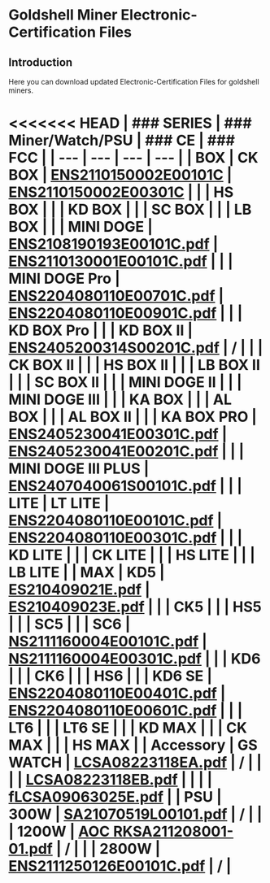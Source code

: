 #  Goldshell Miner Electronic-Certification Files

## Introduction

Here you can download updated Electronic-Certification Files for goldshell miners.

<<<<<<< HEAD
|  ### SERIES  |  ### Miner/Watch/PSU  |  ### CE  |  ### FCC |
| --- | --- | --- | --- |
|  BOX  |  CK BOX  |  [ENS2110150002E00101C](https://raw.githubusercontent.com/fzwx2022/Electronic-Certification/master/CE/ENS2110150002E00101C.pdf)  |  [ENS2110150002E00301C](https://raw.githubusercontent.com/fzwx2022/Electronic-Certification/master/FCC/NS2110150002E00301C.pdf)  |
|  |  HS BOX  |
|  |  KD BOX  |
|  |  SC BOX  |
|  |  LB BOX  |
|  |  MINI DOGE  |  [ENS2108190193E00101C.pdf](https://alidocs.dingtalk.com/i/nodes/np9zOoBVBYPQ54ovfNz5gvBmW1DK0g6l?cid=623923515:2224537345&corpId=ding9f16af4ffdc38b1e35c2f4657eb6378f&doc_type=wiki_doc&iframeQuery=anchorId%3DX02lzi2j1injrsbbsliu3&utm_medium=im_card&utm_scene=team_space&utm_source=im)  |  [ENS2110130001E00101C.pdf](https://alidocs.dingtalk.com/i/nodes/np9zOoBVBYPQ54ovfNz5gvBmW1DK0g6l?cid=623923515:2224537345&corpId=ding9f16af4ffdc38b1e35c2f4657eb6378f&doc_type=wiki_doc&iframeQuery=anchorId%3DX02lzi2j2vvkuwi5fqdiqa&utm_medium=im_card&utm_scene=team_space&utm_source=im)  |
|  |  MINI DOGE Pro  |  [ENS2204080110E00701C.pdf](https://alidocs.dingtalk.com/i/nodes/np9zOoBVBYPQ54ovfNz5gvBmW1DK0g6l?cid=623923515:2224537345&corpId=ding9f16af4ffdc38b1e35c2f4657eb6378f&doc_type=wiki_doc&iframeQuery=anchorId%3DX02lzi2mcua7bacrlijpwu&utm_medium=im_card&utm_scene=team_space&utm_source=im)  |  [ENS2204080110E00901C.pdf](https://alidocs.dingtalk.com/i/nodes/np9zOoBVBYPQ54ovfNz5gvBmW1DK0g6l?cid=623923515:2224537345&corpId=ding9f16af4ffdc38b1e35c2f4657eb6378f&doc_type=wiki_doc&iframeQuery=anchorId%3DX02lzi2megcmffellh2qvn&utm_medium=im_card&utm_scene=team_space&utm_source=im)  |
|  |  KD BOX Pro  |
|  |  KD BOX II  |  [ENS2405200314S00201C.pdf](https://alidocs.dingtalk.com/i/nodes/np9zOoBVBYPQ54ovfNz5gvBmW1DK0g6l?cid=623923515:2224537345&corpId=ding9f16af4ffdc38b1e35c2f4657eb6378f&doc_type=wiki_doc&iframeQuery=anchorId%3DX02lzi3mfdvsgqj67oxv4&utm_medium=im_card&utm_scene=team_space&utm_source=im)  |  /  |
|  |  CK BOX II  |
|  |  HS BOX II  |
|  |  LB BOX II  |
|  |  SC BOX II  |
|  |  MINI DOGE II  |
|  |  MINI DOGE III  |
|  |  KA BOX  |
|  |  AL BOX  |
|  |  AL BOX II  |
|  |  KA BOX PRO  |  [ENS2405230041E00301C.pdf](https://alidocs.dingtalk.com/i/nodes/np9zOoBVBYPQ54ovfNz5gvBmW1DK0g6l?cid=623923515:2224537345&corpId=ding9f16af4ffdc38b1e35c2f4657eb6378f&doc_type=wiki_doc&iframeQuery=anchorId%3DX02lzi2yiukw639dyu82id&utm_medium=im_card&utm_scene=team_space&utm_source=im)  |  [ENS2405230041E00201C.pdf](https://alidocs.dingtalk.com/i/nodes/np9zOoBVBYPQ54ovfNz5gvBmW1DK0g6l?cid=623923515:2224537345&corpId=ding9f16af4ffdc38b1e35c2f4657eb6378f&doc_type=wiki_doc&iframeQuery=anchorId%3DX02lzi2ymld418qa0jaem&utm_medium=im_card&utm_scene=team_space&utm_source=im)  |
|  |  MINI DOGE III PLUS  |  [ENS2407040061S00101C.pdf](https://alidocs.dingtalk.com/i/nodes/np9zOoBVBYPQ54ovfNz5gvBmW1DK0g6l?cid=623923515:2224537345&corpId=ding9f16af4ffdc38b1e35c2f4657eb6378f&doc_type=wiki_doc&iframeQuery=anchorId%3DX02lzi3mh5rqbzqw8b2gu&utm_medium=im_card&utm_scene=team_space&utm_source=im)  |   |
|  LITE  |  LT LITE  |  [ENS2204080110E00101C.pdf](https://alidocs.dingtalk.com/i/nodes/np9zOoBVBYPQ54ovfNz5gvBmW1DK0g6l?cid=623923515:2224537345&corpId=ding9f16af4ffdc38b1e35c2f4657eb6378f&doc_type=wiki_doc&iframeQuery=anchorId%3DX02lzi353f0p3om8slu2u&utm_medium=im_card&utm_scene=team_space&utm_source=im)  |  [ENS2204080110E00301C.pdf](https://alidocs.dingtalk.com/i/nodes/np9zOoBVBYPQ54ovfNz5gvBmW1DK0g6l?cid=623923515:2224537345&corpId=ding9f16af4ffdc38b1e35c2f4657eb6378f&doc_type=wiki_doc&iframeQuery=anchorId%3DX02lzi35etomz9kpa988sn&utm_medium=im_card&utm_scene=team_space&utm_source=im)  |
|  |  KD LITE  |
|  |  CK LITE  |
|  |  HS LITE  |
|  |  LB LITE  |
|  MAX  |  KD5  |  [ES210409021E.pdf](https://alidocs.dingtalk.com/i/nodes/np9zOoBVBYPQ54ovfNz5gvBmW1DK0g6l?cid=623923515:2224537345&corpId=ding9f16af4ffdc38b1e35c2f4657eb6378f&doc_type=wiki_doc&iframeQuery=anchorId%3DX02lzi292gdqlfmyqpmu7&utm_medium=im_card&utm_scene=team_space&utm_source=im)  |  [ES210409023E.pdf](https://alidocs.dingtalk.com/i/nodes/np9zOoBVBYPQ54ovfNz5gvBmW1DK0g6l?cid=623923515:2224537345&corpId=ding9f16af4ffdc38b1e35c2f4657eb6378f&doc_type=wiki_doc&iframeQuery=anchorId%3DX02lzi293r3h0sx4kefq8u&utm_medium=im_card&utm_scene=team_space&utm_source=im)  |
|  |  CK5  |
|  |  HS5  |
|  |  SC5  |
|  |  SC6  |  [NS2111160004E00101C.pdf](https://alidocs.dingtalk.com/i/nodes/np9zOoBVBYPQ54ovfNz5gvBmW1DK0g6l?cid=623923515:2224537345&corpId=ding9f16af4ffdc38b1e35c2f4657eb6378f&doc_type=wiki_doc&iframeQuery=anchorId%3DX02lzi28qa4kxikszvd0dp&utm_medium=im_card&utm_scene=team_space&utm_source=im)  |  [NS2111160004E00301C.pdf](https://alidocs.dingtalk.com/i/nodes/np9zOoBVBYPQ54ovfNz5gvBmW1DK0g6l?cid=623923515:2224537345&corpId=ding9f16af4ffdc38b1e35c2f4657eb6378f&doc_type=wiki_doc&iframeQuery=anchorId%3DX02lzi2kqbz4ln0zfux3c2&utm_medium=im_card&utm_scene=team_space&utm_source=im)  |
|  |  KD6  |
|  |  CK6  |
|  |  HS6  |
|  |  KD6 SE  |  [ENS2204080110E00401C.pdf](https://alidocs.dingtalk.com/i/nodes/np9zOoBVBYPQ54ovfNz5gvBmW1DK0g6l?cid=623923515:2224537345&corpId=ding9f16af4ffdc38b1e35c2f4657eb6378f&doc_type=wiki_doc&iframeQuery=anchorId%3DX02lzi2cfa0z0ho2b3z7xi&utm_medium=im_card&utm_scene=team_space&utm_source=im)  |  [ENS2204080110E00601C.pdf](https://alidocs.dingtalk.com/i/nodes/np9zOoBVBYPQ54ovfNz5gvBmW1DK0g6l?cid=623923515:2224537345&corpId=ding9f16af4ffdc38b1e35c2f4657eb6378f&doc_type=wiki_doc&iframeQuery=anchorId%3DX02lzi2cjv9y41790emhf&utm_medium=im_card&utm_scene=team_space&utm_source=im)  |
|  |  LT6  |
|  |  LT6 SE  |
|  |  KD MAX  |
|  |  CK MAX  |
|  |  HS MAX  |
|  Accessory  |  GS WATCH  |  [LCSA08223118EA.pdf](https://alidocs.dingtalk.com/i/nodes/np9zOoBVBYPQ54ovfNz5gvBmW1DK0g6l?cid=623923515:2224537345&corpId=ding9f16af4ffdc38b1e35c2f4657eb6378f&doc_type=wiki_doc&iframeQuery=anchorId%3DX02lzi6fhhbjazwfl5bd2&utm_medium=im_card&utm_scene=team_space&utm_source=im)  |  /  |
|  |  |  [LCSA08223118EB.pdf](https://alidocs.dingtalk.com/i/nodes/np9zOoBVBYPQ54ovfNz5gvBmW1DK0g6l?cid=623923515:2224537345&corpId=ding9f16af4ffdc38b1e35c2f4657eb6378f&doc_type=wiki_doc&iframeQuery=anchorId%3DX02lzi6fftzjvei6xng74&utm_medium=im_card&utm_scene=team_space&utm_source=im)  |
|  |  |  [fLCSA09063025E.pdf](https://alidocs.dingtalk.com/i/nodes/np9zOoBVBYPQ54ovfNz5gvBmW1DK0g6l?cid=623923515:2224537345&corpId=ding9f16af4ffdc38b1e35c2f4657eb6378f&doc_type=wiki_doc&iframeQuery=anchorId%3DX02lzi6fdw2v6qzmrz76no&utm_medium=im_card&utm_scene=team_space&utm_source=im)  |
|  PSU  |  300W  |  [SA21070519L00101.pdf](https://alidocs.dingtalk.com/i/nodes/np9zOoBVBYPQ54ovfNz5gvBmW1DK0g6l?cid=623923515:2224537345&corpId=ding9f16af4ffdc38b1e35c2f4657eb6378f&doc_type=wiki_doc&iframeQuery=anchorId%3DX02lzi3984nlw8r5hm1lk&utm_medium=im_card&utm_scene=team_space&utm_source=im)  |  /  |
|  |  1200W  |  [AOC RKSA211208001-01.pdf](https://alidocs.dingtalk.com/i/nodes/np9zOoBVBYPQ54ovfNz5gvBmW1DK0g6l?cid=623923515:2224537345&corpId=ding9f16af4ffdc38b1e35c2f4657eb6378f&doc_type=wiki_doc&iframeQuery=anchorId%3DX02lzi39hiaw3mjus7ik&utm_medium=im_card&utm_scene=team_space&utm_source=im)  |  /  |
|  |  2800W  |  [ENS2111250126E00101C.pdf](https://alidocs.dingtalk.com/i/nodes/np9zOoBVBYPQ54ovfNz5gvBmW1DK0g6l?cid=623923515:2224537345&corpId=ding9f16af4ffdc38b1e35c2f4657eb6378f&doc_type=wiki_doc&iframeQuery=anchorId%3DX02lzi48hpqsk1ced8x3ra&utm_medium=im_card&utm_scene=team_space&utm_source=im)  |  /  |
=======

